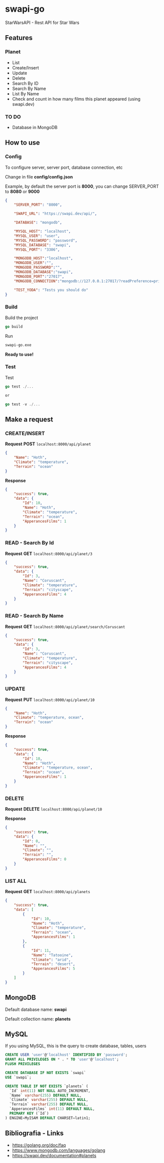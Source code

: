 # swapi-go
StarWarsAPI - Rest API for Star Wars

## Features
### Planet
- List
- Create/Insert
- Update
- Delete
- Search By ID
- Search By Name
- List By Name
- Check and count in how many films this planet appeared (using swapi.dev)

### TO DO
- Database in MongoDB

## How to use
### Config
To configure server, server port, database connection, etc

Change in file **config/config.json**

Example, by default the server port is **8000**, you can change SERVER_PORT to **8080** or **9000**
```json
{
    "SERVER_PORT": "8000",

    "SWAPI_URL": "https://swapi.dev/api/",

    "DATABASE": "mongodb",

    "MYSQL_HOST": "localhost",
    "MYSQL_USER": "user",
    "MYSQL_PASSWORD": "password",
    "MYSQL_DATABASE": "swapi",
    "MYSQL_PORT": "3306",

    "MONGODB_HOST":"localhost",
    "MONGODB_USER":"",
    "MONGODB_PASSWORD":"",
    "MONGODB_DATABASE":"swapi",
    "MONGODB_PORT":"27017",
    "MONGODB_CONNECTION":"mongodb://127.0.0.1:27017/?readPreference=primary&appname=SWAPI&ssl=false&connect=direct",

    "TEST_YODA": "Tests you should do"
}
```

### Build
Build the project
```GO
go build
```
Run
```cmd
swapi-go.exe
```
**Ready to use!**


### Test
Test
```GO
go test ./...

or 

go test -v ./...
```

## Make a request
### CREATE/INSERT
**Request**
**POST** `localhost:8000/api/planet`
```json
{
    "Name": "Hoth",
    "Climate": "temperature",
    "Terrain": "ocean"
}
```
**Response**
```json
{
    "success": true,
    "data": {
        "Id": 10,
        "Name": "Hoth",
        "Climate": "temperature",
        "Terrain": "ocean",
        "ApperancesFilms": 1
    }
}
```

### READ - Search By Id
**Request**
**GET** `localhost:8000/api/planet/3`
```json
{
    "success": true,
    "data": {
        "Id": 3,
        "Name": "Coruscant",
        "Climate": "temperature",
        "Terrain": "cityscape",
        "ApperancesFilms": 4
    }
}
```

### READ - Search By Name
**Request**
**GET** `localhost:8000/api/planet/search/Coruscant`
```json
{
    "success": true,
    "data": {
        "Id": 3,
        "Name": "Coruscant",
        "Climate": "temperature",
        "Terrain": "cityscape",
        "ApperancesFilms": 4
    }
}
```


### UPDATE
**Request**
**PUT** `localhost:8000/api/planet/10`
```json
{
    "Name": "Hoth",
    "Climate": "temperature, ocean",
    "Terrain": "ocean"
}
```
**Response**
```json
{
    "success": true,
    "data": {
        "Id": 10,
        "Name": "Hoth",
        "Climate": "temperature, ocean",
        "Terrain": "ocean",
        "ApperancesFilms": 1
    }
}
```


### DELETE
**Request**
**DELETE** `localhost:8000/api/planet/10`

**Response**
```json
{
    "success": true,
    "data": {
        "Id": 0,
        "Name": "",
        "Climate": "",
        "Terrain": "",
        "ApperancesFilms": 0
    }
}
```

### LIST ALL
**Request**
**GET** `localhost:8000/api/planets`
```json
{
    "success": true,
    "data": [
        {
            "Id": 10,
            "Name": "Hoth",
            "Climate": "temperature",
            "Terrain": "ocean",
            "ApperancesFilms": 1
        },
        {
            "Id": 11,
            "Name": "Tatooine",
            "Climate": "arid",
            "Terrain": "desert",
            "ApperancesFilms": 5
        }
    ]
}
```



## MongoDB
Default database name: **swapi**

Default collection name: **planets**



## MySQL
If you using MySQL, this is the query to create database, tables, users
```SQL
CREATE USER 'user'@'localhost' IDENTIFIED BY 'password';
GRANT ALL PRIVILEGES ON * . * TO 'user'@'localhost';
FLUSH PRIVILEGES

CREATE DATABASE IF NOT EXISTS `swapi`
USE `swapi`;

CREATE TABLE IF NOT EXISTS `planets` (
  `Id` int(11) NOT NULL AUTO_INCREMENT,
  `Name` varchar(255) DEFAULT NULL,
  `Climate` varchar(255) DEFAULT NULL,
  `Terrain` varchar(255) DEFAULT NULL,
  `ApperancesFilms` int(11) DEFAULT NULL,
  PRIMARY KEY (`Id`)
) ENGINE=MyISAM DEFAULT CHARSET=latin1;
```


## Bibliografia - Links
- https://golang.org/doc/faq
- https://www.mongodb.com/languages/golang
- https://swapi.dev/documentation#planets
